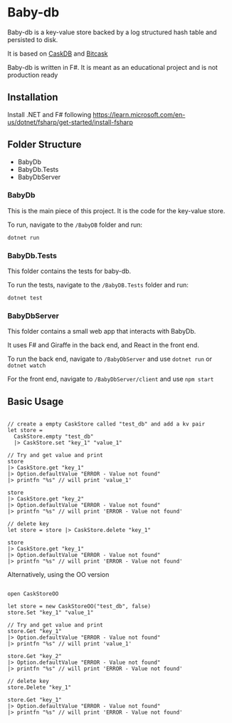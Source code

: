 # Baby-db

Baby-db is a key-value store backed by a log structured hash table and persisted to disk.

It is based on [CaskDB](https://github.com/avinassh/py-caskdb/) and [Bitcask](https://riak.com/assets/bitcask-intro.pdf)

Baby-db is written in F#. It is meant as an educational project and is not production ready

## Installation

Install .NET and F# following https://learn.microsoft.com/en-us/dotnet/fsharp/get-started/install-fsharp

## Folder Structure

- BabyDb
- BabyDb.Tests
- BabyDbServer

### BabyDb

This is the main piece of this project. It is the code for the key-value store.

To run, navigate to the `/BabyDB` folder and run:

`dotnet run`

### BabyDb.Tests

This folder contains the tests for baby-db.

To run the tests, navigate to the `/BabyDB.Tests` folder and run: 

`dotnet test`

### BabyDbServer

This folder contains a small web app that interacts with BabyDb.

It uses F# and Giraffe in the back end, and React in the front end.

To run the back end, navigate to `/BabyDbServer` and use `dotnet run` or `dotnet watch`

For the front end, navigate to `/BabyDbServer/client` and use `npm start`

## Basic Usage

```F#

// create a empty CaskStore called "test_db" and add a kv pair
let store =
  CaskStore.empty "test_db"
  |> CaskStore.set "key_1" "value_1"

// Try and get value and print
store
|> CaskStore.get "key_1"
|> Option.defaultValue "ERROR - Value not found"
|> printfn "%s" // will print 'value_1'

store
|> CaskStore.get "key_2"
|> Option.defaultValue "ERROR - Value not found"
|> printfn "%s" // will print 'ERROR - Value not found'

// delete key
let store = store |> CaskStore.delete "key_1"

store
|> CaskStore.get "key_1"
|> Option.defaultValue "ERROR - Value not found"
|> printfn "%s" // will print 'ERROR - Value not found'

```

Alternatively, using the OO version

```F#

open CaskStoreOO

let store = new CaskStoreOO("test_db", false)
store.Set "key_1" "value_1"

// Try and get value and print
store.Get "key_1"
|> Option.defaultValue "ERROR - Value not found"
|> printfn "%s" // will print 'value_1'

store.Get "key_2"
|> Option.defaultValue "ERROR - Value not found"
|> printfn "%s" // will print 'ERROR - Value not found'

// delete key
store.Delete "key_1"

store.Get "key_1"
|> Option.defaultValue "ERROR - Value not found"
|> printfn "%s" // will print 'ERROR - Value not found'

```
